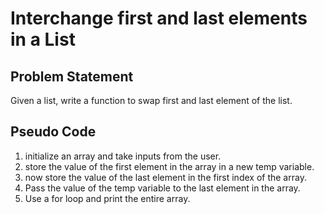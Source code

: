  # Interchange first and last elements in a List

## Problem Statement
Given a list, write a function to swap first and last element of the list.


## Pseudo Code
1. initialize an array and take inputs from the user.
2. store the value of the first element in the array in a new temp variable.
3. now store the value of the  last element in the first index of the array.
4. Pass the value of the temp variable to the last element in the array.
5. Use a for loop and print the entire array.
 